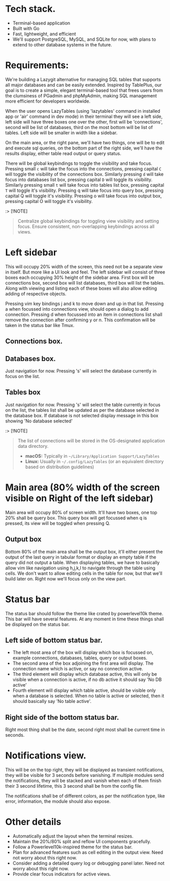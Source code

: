 # Tech stack.
- Terminal-based application
- Built with Go
- Fast, lightweight, and efficient
- We'll support PostgreSQL, MySQL, and SQLite for now, with plans to extend to other database systems in the future.

# Requirements:
We're building a Lazygit alternative for managing SQL tables that supports all major databases and can be easily extended. Inspired by TablePlus, our goal is to create a simple, elegant terminal-based tool that frees users from the clumsiness of PGadmin and phpMyAdmin, making SQL management more efficient for developers worldwide.

When the user opens LazyTables (using 'lazytables' command in installed app or 'air' command in dev mode) in their terminal they will see a left side, left side will have three boxes one over the other, first will be 'connections', second will be list of databases, third on the most bottom will be list of tables. Left side will be smaller in width like a sidebar.

On the main area, or the right pane, we'll have two things, one will be to edit and execute sql queries, on the bottom part of the right side, we'll have the results display, either table read output or query status.

There will be global keybindings to toggle the visibility and take focus.
Pressing small `c` will take the focus into the connections, pressing capital `C` will toggle the visibility of the connections box.
Similarly pressing `d` will take focus into databases list box, pressing capital `D` will toggle its visibility.
Similarly pressing small `t` will take focus into tables list box, pressing capital `T` will toggle it's visibility.
Pressing q will take focus into query box, pressing capital Q will toggle it's visibility.
Pressing o will take focus into output box, pressing capital O will toggle it's visibility.

:> [!NOTE]
> Centralize global keybindings for toggling view visibility and setting focus. Ensure consistent, non-overlapping keybindings across all views.

# Left sidebar
This will occupy 20% width of the screen, this need not be a separate view in itself. But more like a UI look and feel.
The left sidebar will consist of three boxes each occupying 30% height of the sidebar area. First box will be connections box, second box will list databases, third box will list the tables. Along with viewing and listing each of these boxes will also allow editing adding of respective objects.

Pressing vim key bindings j and k to move down and up in that list.
Pressing a when focussed into connections view, should open a dialog to add connection.
Pressing d when focussed into an item in connections list shall remove the connection after confirming y or n. This confirmation will be taken in the status bar like Tmux.

## Connections box.

## Databases box.
Just navigation for now.
Pressing 's' will select the database currently in focus on the list.

## Tables box
Just navigation for now.
Pressing 's' will select the table currently in focus on the list, the tables list shall be updated as per the database selected in the database box. If database is not selected display message in this box showing 'No database selected'

:> [!NOTE]
> The list of connections will be stored in the OS-designated application data directory.
> - **macOS:** Typically in `~/Library/Application Support/LazyTables`
> - **Linux:** Usually in `~/.config/LazyTables` (or an equivalent directory based on distribution guidelines)

# Main area (80% width of the screen visible on Right of the left sidebar)
Main area will occupy 80% of screen width.
It'll have two boxes, one top 20% shall be query box.
This query box will get focussed when q is pressed, its view will be toggled when pressing Q.

## Output box
Bottom 80% of the main area shall be the output box, it'll either present the output of the last query in tabular format or display an empty table if the query did not output a table.
When displaying tables, we have to basically allow vim like navigation using h,j,k,l to navigate through the table using cells.
We don't want to allow editing cells in the table for now, but that we'll build later on. Right now we'll focus only on the view part.

# Status bar
The status bar should follow the theme like crated by powerlevel10k theme.
This bar will have several features. At any moment in time these things shall be displayed on the status bar.

## Left side of bottom status bar.
- The left most area of the box will display which box is focussed on, example connections, databases, tables, query or output boxes.
- The second area of the box adjoining the first area will display. The connection name which is active, or say no connection active.
- The third element will display which database active, this will only be visible when a connection is active, if no db active it should say 'No DB active'
- Fourth element will display which table active, should be visible only when a database is selected. When no table is active or selected, then it should basically say 'No table active'.

## Right side of the bottom status bar.
Right most thing shall be the date, second right most shall be current time in seconds.

# Notifications view.

This will be on the top right, they will be displayed as transient notifications, they will be visible for 3 seconds before vanishing. If multiple modules send the notifications, they will be stacked and vanish when each of them finish their 3 second lifetime, this 3 second shall be from the config file.

The notifications shall be of different colors, as per the notification type, like error, information, the module should also expose.

# Other details

- Automatically adjust the layout when the terminal resizes.
- Maintain the 20%/80% split and reflow UI components gracefully.
- Follow a Powerlevel10k-inspired theme for the status bar.
- Plan for advanced features such as cell editing in the output view. Need not worry about this right now.
- Consider adding a detailed query log or debugging panel later. Need not worry about this right now.
- Provide clear focus indicators for active views.

